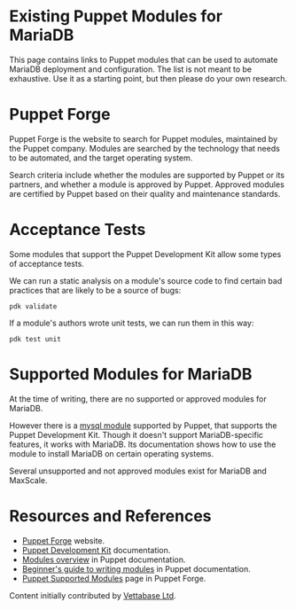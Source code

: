 # Existing Puppet Modules for MariaDB

This page contains links to Puppet modules that can be used to automate MariaDB deployment and configuration. The list is not meant to be exhaustive. Use it as a starting point, but then please do your own research.

#

# Puppet Forge

Puppet Forge is the website to search for Puppet modules, maintained by the Puppet company. Modules are searched by the technology that needs to be automated, and the target operating system.

Search criteria include whether the modules are supported by Puppet or its partners, and whether a module is approved by Puppet. Approved modules are certified by Puppet based on their quality and maintenance standards.

#

# Acceptance Tests

Some modules that support the Puppet Development Kit allow some types of acceptance tests.

We can run a static analysis on a module's source code to find certain bad practices that are likely to be a source of bugs:

```
pdk validate
```

If a module's authors wrote unit tests, we can run them in this way:

```
pdk test unit
```

#

# Supported Modules for MariaDB

At the time of writing, there are no supported or approved modules for MariaDB.

However there is a [mysql module](https://forge.puppet.com/modules/puppetlabs/mysql) supported by Puppet, that supports the Puppet Development Kit. Though it doesn't support MariaDB-specific features, it works with MariaDB. Its documentation shows how to use the module to install MariaDB on certain operating systems.

Several unsupported and not approved modules exist for MariaDB and MaxScale.

#

# Resources and References

* [Puppet Forge](https://forge.puppet.com/) website.
* [Puppet Development Kit](https://puppet.com/docs/pdk/1.x/pdk.html) documentation.
* [Modules overview](https://puppet.com/docs/puppet/7.1/modules_fundamentals.html) in Puppet documentation.
* [Beginner's guide to writing modules](https://puppet.com/docs/puppet/7.1/bgtm.html) in Puppet documentation.
* [Puppet Supported Modules](https://forge.puppet.com/supported) page in Puppet Forge.

Content initially contributed by [Vettabase Ltd](https://vettabase.com/).